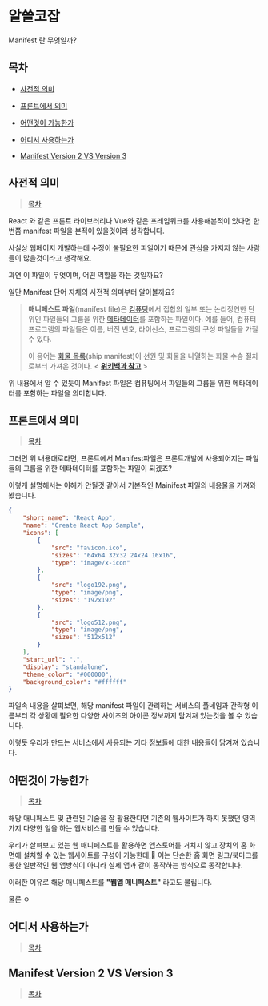 

# 알쓸코잡

  

Manifest 란 무엇일까?

## 목차

* [사전적 의미](#사전적-의미)

* [프론트에서 의미](#프론트에서-의미)

* [어떤것이 가능한가](#어떤것이-가능한가)

* [어디서 사용하는가](#어디서-사용하는가)

* [Manifest Version 2 VS Version 3](#manifest-version-2-vs-version-3)

  

## 사전적 의미
> [목차](#목차)
  
  React 와 같은 프론트 라이브러리나 Vue와 같은 프레임워크를 사용해본적이 있다면 한번쯤 manifest 파일을 본적이 있을것이라 생각합니다.

사실상 웹페이지 개발하는데 수정이 불필요한 피일이기 때문에 관심을 가지지 않는 사람들이 많을것이라고 생각해요.

과연 이 파일이 무엇이며, 어떤 역할을 하는 것일까요?

일단 Manifest 단어 자체의 사전적 의미부터 알아볼까요?
> **매니페스트 파일**(manifest file)은  [컴퓨팅](https://ko.wikipedia.org/wiki/%EC%BB%B4%ED%93%A8%ED%8C%85 "컴퓨팅")에서 집합의 일부 또는 논리정연한 단위인 파일들의 그룹을 위한  [메타데이터](https://ko.wikipedia.org/wiki/%EB%A9%94%ED%83%80%EB%8D%B0%EC%9D%B4%ED%84%B0 "메타데이터")를 포함하는 파일이다. 예를 들어, 컴퓨터 프로그램의 파일들은 이름, 버전 번호, 라이선스, 프로그램의 구성 파일들을 가질 수 있다.
>
> 이 용어는  [화물 목록](https://ko.wikipedia.org/w/index.php?title=%ED%99%94%EB%AC%BC_%EB%AA%A9%EB%A1%9D&action=edit&redlink=1 "화물 목록 (없는 문서)")(ship manifest)이 선원 및 화물을 나열하는 화물 수송 절차로부터 가져온 것이다.
< **[위키백과 참고](https://ko.wikipedia.org/wiki/%EB%A7%A4%EB%8B%88%ED%8E%98%EC%8A%A4%ED%8A%B8_%ED%8C%8C%EC%9D%BC)** >

위 내용에서 알 수 있듯이 Manifest 파일은 컴퓨팅에서 파일들의 그룹을 위한 메타데이터를 포함하는 파일을 의미합니다.

## 프론트에서 의미
> [목차](#목차)

그러면 위 내용대로라면, 프론트에서 Manifest파일은 프론트개발에 사용되어지는 파일들의 그룹을 위한 메타데이터를 포함하는 파일이 되겠죠?

이렇게 설명해서는 이해가 안될것 같아서 기본적인 Mainifest 파일의 내용물을 가져와 봤습니다.

```json
{  
	"short_name": "React App",  
	"name": "Create React App Sample",  
	"icons": [    
		{      
			"src": "favicon.ico",      
			"sizes": "64x64 32x32 24x24 16x16",      
			"type": "image/x-icon"    
		},    
		{   
			"src": "logo192.png",      
			"type": "image/png",      
			"sizes": "192x192"    
		},    
		{      
			"src": "logo512.png",      
			"type": "image/png",     
			"sizes": "512x512"    
		}  
	],  
	"start_url": ".",  
	"display": "standalone",  
	"theme_color": "#000000",  
	"background_color": "#ffffff"
}
```
파일속 내용을 살펴보면, 해당 manifest 파일이 관리하는 서비스의 풀네임과 간략형 이름부터 각 상황에 필요한 다양한 사이즈의 아이콘 정보까지 담겨져 있는것을 볼 수 있습니다. 

이렇듯 우리가 만드는 서비스에서 사용되는 기타 정보들에 대한 내용들이 담겨져 있습니다.

## 어떤것이 가능한가
> [목차](#목차)
  
해당 매니페스트 및 관련된 기술을 잘 활용한다면 기존의 웹사이트가 하지 못했던 영역가지 다양한 일을 하는 웹서비스를 만들 수 있습니다.

우리가 살펴보고 있는 웹 매니페스트를 활용하면 앱스토어를 거치지 않고 장치의 홈 화면에 설치할 수 있는 웹사이트를 구성이 가능한데, 이는 단순한 홈 화면 링크/북마크를 통한 일반적인 웹 앱방식이 아니라 실제 앱과 같이 동작하는 방식으로 동작합니다. 

이러한 이유로 해당 매니페스트를 **"웹앱 매니페스트"** 라고도 불립니다.

물론 ㅇ

## 어디서 사용하는가
> [목차](#목차)
  

## Manifest Version 2 VS Version 3
> [목차](#목차)
<!--stackedit_data:
eyJoaXN0b3J5IjpbLTgzOTA4Njk1Miw3MDk4NjE1NjksNTU2MT
Y2NjI3LC0xNjczOTA4NDkyXX0=
-->